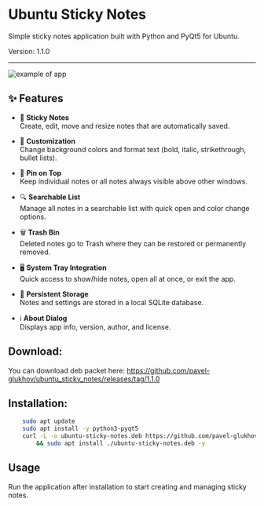 # Ubuntu Sticky Notes

Simple sticky notes application built with Python and PyQt5 for Ubuntu.

Version: 1.1.0
_______________

![example of app](https://github.com/pavel-glukhov/ubuntu_sticky_notes/blob/main/pic/example_1.1.0.png)

## ✨ Features

- 📝 **Sticky Notes**  
  Create, edit, move and resize notes that are automatically saved.

- 🎨 **Customization**  
  Change background colors and format text (bold, italic, strikethrough, bullet lists).

- 📌 **Pin on Top**  
  Keep individual notes or all notes always visible above other windows.

- 🔍 **Searchable List**  
  Manage all notes in a searchable list with quick open and color change options.

- 🗑 **Trash Bin**  
  Deleted notes go to Trash where they can be restored or permanently removed.

- 🖥 **System Tray Integration**  
  Quick access to show/hide notes, open all at once, or exit the app.

- 💾 **Persistent Storage**  
  Notes and settings are stored in a local SQLite database.

- ℹ️ **About Dialog**  
  Displays app info, version, author, and license.


## Download:
You can download deb packet here:
https://github.com/pavel-glukhov/ubuntu_sticky_notes/releases/tag/1.1.0

## Installation:


```bash
    sudo apt update
    sudo apt install -y python3-pyqt5
    curl -L -o ubuntu-sticky-notes.deb https://github.com/pavel-glukhov/ubuntu_sticky_notes/releases/download/1.1.0/ubuntu-sticky-notes-1.1.0.deb \
        && sudo apt install ./ubuntu-sticky-notes.deb -y
```
## Usage
Run the application after installation to start creating and managing sticky notes.
